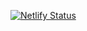 [![Netlify Status](https://api.netlify.com/api/v1/badges/b2b0d736-f540-4663-8268-b5b1294b2cd3/deploy-status)](https://app.netlify.com/sites/adskstatus/deploys)
